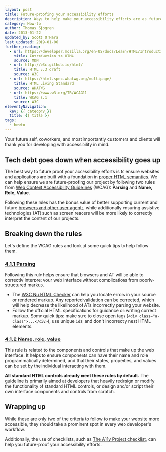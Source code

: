```yaml
---
layout: post
title: Future-proofing your accessibility efforts
description: Ways to help make your accessibility efforts are as future proof as possible.
category: How-to
author: Thomas Sjogren
date: 2013-01-22
updated_by: Scott O'Hara
last_updated: 2019-01-06
further_reading:
  - url: https://developer.mozilla.org/en-US/docs/Learn/HTML/Introduction_to_HTML
    title: Introduction to HTML
    source: MDN
  - url: http://w3c.github.io/html/
    title: HTML 5.3 draft
    source: W3C
  - url: https://html.spec.whatwg.org/multipage/
    title: HTML Living Standard
    source: WHATWG
  - url: https://www.w3.org/TR/WCAG21
    title: WCAG 2.1
    source: W3C
eleventyNavigation:
  key: {{ category }}
  title: {{ title }}
tags:
  - howto
---
```


Your future self, coworkers, and most importantly customers and clients will thank you for developing with accessibility in mind.


## Tech debt goes down when accessibility goes up

The best way to future proof your accessibility efforts is to ensure websites and applications are built with a foundation in [proper HTML semantics](https://developer.mozilla.org/en-US/docs/Learn/HTML/Introduction_to_HTML). We can help ensure we are future-proofing our project by following two rules from [Web Content Accessibility Guidelines](https://www.w3.org/TR/WCAG21/#robust) (WCAG): **Parsing** and **Name, Role, Value**.

Following these rules has the bonus value of better supporting current and future [browsers and other user agents](https://developer.mozilla.org/en-US/docs/Glossary/User_agent), while additionally ensuring assistive technologies (AT) such as screen readers will be more likely to correctly interpret the content of our projects.


## Breaking down the rules

Let's define the WCAG rules and look at some quick tips to help follow them.

### [4.1.1 Parsing](https://www.w3.org/TR/WCAG21/#parsing)

Following this rule helps ensure that browsers and AT will be able to correctly interpret your web interface without complications from poorly-structured markup.

- The [W3C Nu HTML Checker](https://validator.w3.org/nu/) can help you locate errors in your source or rendered markup. Any reported validation can be corrected, which will help decrease the likelihood of ATs incorrectly parsing your website.
- Follow the official HTML specifications for guidance on writing correct markup. Some quick tips: make sure to close open tags (`<div class="a-class">...</div>`), use unique `id`s, and don't incorrectly nest HTML elements.

### [4.1.2 Name, role, value](https://www.w3.org/TR/WCAG21/#name-role-value)

This rule is related to the components and controls that make up the web interface. It helps to ensure components can have their name and role programmatically determined, and that their states, properties, and values can be set by the individual interacting with them.

**All standard HTML controls already meet these rules by default.** The guideline is primarily aimed at developers that heavily redesign or modify the functionality of standard HTML controls, or design and/or script their own interface components and controls from scratch.


## Wrapping up

While these are only two of the criteria to follow to make your website more accessible, they should take a prominent spot in every web developer's workflow.

Additionally, the use of checklists, such as [The A11y Project checklist](/checklist/), can help you future-proof your accessibility efforts.


